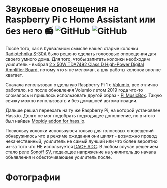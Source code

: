 # Звуковые оповещения на Raspberry Pi c Home Assistant или без него :radio: ![GitHub](https://img.shields.io/github/license/empenoso/diy-cheap-automated-blinds) ![GitHub](https://img.shields.io/badge/labor%20hours-2%20hours-orange)
После того, как в буквальном смысле нашел старые колонки [Radiotehnika S-30A](http://ldsound.ru/radiotehnika-s-30a/) было решено сделать голосовые оповещения для своего умного дома. Для того, чтобы запитать колонки необходим усилитель - выбрал [2 x 50W TDA7492 Class D High-Power Digital Amplifier Board](https://www.aliexpress.com/item/33025736088.html), потому что я не меломан, а для работы колонок вполне хватает.

Сначала использовал отдельную Raspberry Pi 1 с [Volumio](https://volumio.org/), все отлично работало, но после обновления  Volumio летом 2019 года что-то сломалось и пришлось использовать другой образ - [Pi MusicBox](https://www.pimusicbox.com/). Такую связку можно использовать и без домашней автоматизации.

Дальше решил переехать на ту же Raspberry Pi, на которой установлен Hass.io. Долго не мог подобрать подходящее дополнение, но в итого был найден [Mopidy addon for hass.io](https://github.com/assada/hassio-addons/tree/master/mopidy).

Поскольку колонки используюся только для голосовых оповещений обнаружилось что в режиме ожидания они шипят - возможно провод некачественный, усилитель не самый лучший или что более вероятно из-за того что НЕ используется [DAC+ ADC](https://www.hifiberry.com/shop/). В любом случае решением стало реле [Sonoff SV](https://www.itead.cc/ru/sonoff-sv.html), подающее напряжение на училитель до начала объявления и обесточивающее усилитель после.

# Фотографии
